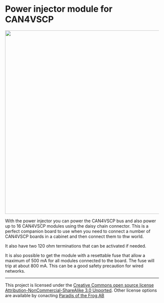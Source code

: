 <h1>Power injector module for CAN4VSCP</h1>

<img src="http://www.grodansparadis.com/powerinjector/can4vscp_big/images/power_injector8_800.png" width="600">

With the power injector you can power the CAN4VSCP bus and also power up to 16 CAN4VSCP modules using the daisy chain connector. This is a perfect companion board to use when you need to connect a number of CAN4VSCP boards in a cabinet and then connect them to thw world.

It also have two 120 ohm terminations that can be activated if needed.

It is also possible to get the module with a resettable fuse that allow a maximum of 500 mA for all modules connected to the board. The fuse will trip at about 800 mA. This can be a good safety precaution for wired networks. 

<hr>

This project is licensed under the 
<a href="http://creativecommons.org/licenses/by-nc-sa/3.0/">Creative Commons open source license Attribution-NonCommercial-ShareAlike 3.0 Unported</a>. 
Other license options are available by conacting <a href="malto:info@grodansparadis.com">Paradis of the Frog AB</a>
